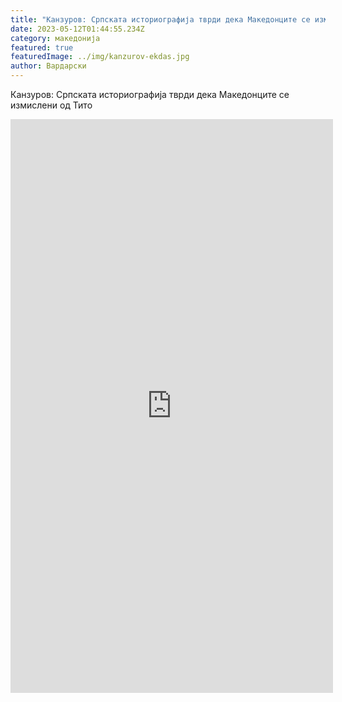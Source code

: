 ```yaml
---
title: "Канзуров: Српската историографија тврди дека Македонците се измислени од Тито"
date: 2023-05-12T01:44:55.234Z
category: македонија
featured: true
featuredImage: ../img/kanzurov-ekdas.jpg
author: Вардарски
---
```

Канзуров: Српската историографија тврди дека Македонците се измислени од Тито

<iframe width="516" height="918" src="https://www.youtube.com/embed/HtZ4yNsWrKQ" title="Канзуров: Српската историографија тврди дека Македонците се измислени од Тито" frameborder="0" allow="accelerometer; autoplay; clipboard-write; encrypted-media; gyroscope; picture-in-picture; web-share" allowfullscreen></iframe>